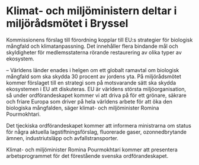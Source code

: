 # Klimat- och miljöministern deltar i miljörådsmötet i Bryssel

Kommissionens förslag till förordning kopplar till EU:s strategier för biologisk mångfald och klimatanpassning. Det innehåller flera bindande mål och skyldigheter för medlemsstaterna rörande restaurering av olika typer av ekosystem.

– Världens länder enades i helgen om ett globalt ramavtal om biologisk mångfald som ska skydda 30 procent av jordens yta. På miljörådsmötet kommer förslaget till en strategi som på motsvarande sätt ska skydda ekosystemen i EU att diskuteras. EU är världens största miljöorganisation, så under ordförandeskapet kommer vi att driva på för ett grönare, säkrare och friare Europa som driver på hela världens arbete för att öka den biologiska mångfalden, säger klimat- och miljöminister Romina Pourmokhtari.

Det tjeckiska ordförandeskapet kommer att informera ministrarna om status för några aktuella lagstiftningsförslag, fluorerade gaser, ozonnedbrytande ämnen, industriutsläpp och avfallstransporter.

Klimat- och miljöminister Romina Pourmokhtari kommer att presentera arbetsprogrammet för det förestående svenska ordförandeskapet.
